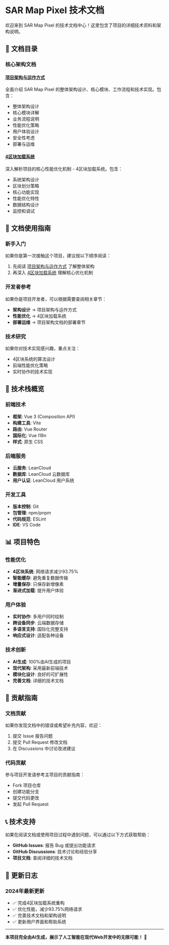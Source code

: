 # SAR Map Pixel 技术文档

欢迎来到 SAR Map Pixel 的技术文档中心！这里包含了项目的详细技术资料和架构说明。

## 📖 文档目录

### 核心架构文档

#### [项目架构与运作方式](./project-architecture.md)
全面介绍 SAR Map Pixel 的整体架构设计、核心模块、工作流程和技术实现。包含：
- 整体架构设计
- 核心模块详解
- 业务流程说明
- 性能优化策略
- 用户体验设计
- 安全性考虑
- 部署与运维

#### [4区块加载系统](./4-chunk-system.md)
深入解析项目的核心性能优化机制 - 4区块加载系统。包含：
- 系统架构设计
- 区块划分策略
- 核心功能实现
- 性能优化特性
- 数据结构设计
- 监控和调试

## 🎯 文档使用指南

### 新手入门
如果你是第一次接触这个项目，建议按以下顺序阅读：
1. 先阅读 [项目架构与运作方式](./project-architecture.md) 了解整体架构
2. 再深入 [4区块加载系统](./chunk-system.md) 理解核心优化机制

### 开发者参考
如果你是项目开发者，可以根据需要查阅相关章节：
- **架构设计** → 项目架构与运作方式
- **性能优化** → 4区块加载系统
- **部署运维** → 项目架构文档的部署章节

### 技术研究
如果你对技术实现感兴趣，重点关注：
- 4区块系统的算法设计
- 前端性能优化策略
- 实时协作的技术实现

## 🔧 技术栈概览

### 前端技术
- **框架**: Vue 3 (Composition API)
- **构建工具**: Vite
- **路由**: Vue Router
- **国际化**: Vue I18n
- **样式**: 原生 CSS

### 后端服务
- **云服务**: LeanCloud
- **数据库**: LeanCloud 云数据库
- **用户认证**: LeanCloud 用户系统

### 开发工具
- **版本控制**: Git
- **包管理**: npm/pnpm
- **代码规范**: ESLint
- **IDE**: VS Code

## 📊 项目特色

### 性能优化
- **4区块系统**: 网络请求减少93.75%
- **智能缓存**: 避免重复数据传输
- **增量保存**: 只保存新增像素
- **渐进式加载**: 提升用户体验

### 用户体验
- **实时协作**: 多用户同时绘制
- **跨设备同步**: 云端数据存储
- **多语言支持**: 国际化完整支持
- **响应式设计**: 适配各种设备

### 技术创新
- **AI生成**: 100%由AI生成的项目
- **现代架构**: 采用最新前端技术
- **模块化设计**: 良好的可扩展性
- **完善文档**: 详细的技术文档

## 🤝 贡献指南

### 文档贡献
如果你发现文档中的错误或希望补充内容，欢迎：
1. 提交 Issue 报告问题
2. 提交 Pull Request 修改文档
3. 在 Discussions 中讨论改进建议

### 代码贡献
参与项目开发请参考主项目的贡献指南：
- Fork 项目仓库
- 创建功能分支
- 提交代码更改
- 发起 Pull Request

## 📞 技术支持

如果在阅读文档或使用项目过程中遇到问题，可以通过以下方式获取帮助：

- **GitHub Issues**: 报告 Bug 或提出功能请求
- **GitHub Discussions**: 技术讨论和经验分享
- **项目文档**: 查阅详细的技术文档

## 📝 更新日志

### 2024年最新更新
- ✅ 完成4区块加载系统重构
- ✅ 优化性能，减少93.75%网络请求
- ✅ 完善技术文档和架构说明
- ✅ 更新用户界面和帮助系统

---

**本项目完全由AI生成，展示了人工智能在现代Web开发中的无限可能！** 🚀